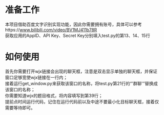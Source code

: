 # 准备工作
本项目借助百度文字识别实现功能，因此你需要拥有账号，具体可以参考https://www.bilibili.com/video/BV1MJ411b78R   
获取应用的AppID、API Key、Secret Key分别填入test.py的第13、14、15行
# 如何使用
首先你需要打开wjx链接会出现的聊天框，注意是双击显示单独的聊天框，并保证窗口足够宽使wjx链接在一行内；  
接着运行get_window.py来获取该窗口的名称，将test.py第21行的“'群聊'”替换成该窗口的名称；  
你需要知道wjx的题目格式，将内容填写到第39行；  
提前点时间运行代码，记住在运行代码前以及中途不要最小化目标聊天框，接着仅需要等待即可。
